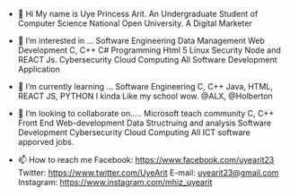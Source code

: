 - 👋 Hi
My name is Uye Princess Arit. An Undergraduate Student of Computer Science National Open University.
A Digital Marketer



- 👀 I’m interested in ...
Software Engineering
Data Management
Web Development
C, C++ C# Programming
Html 5
Linux Security
Node and REACT Js.
Cybersecurity
Cloud Computing
All Software Development Application



- 🌱 I’m currently learning ...
Software Engineering
C, C++
Java, HTML, REACT JS, PYTHON
I kinda Like my school wow. @ALX, @Holberton


- 💞️ I’m looking to collaborate on.....
Microsoft teach community
C, C++
Front End Web-development
Data Structruing and analysis
Software Development
Cybersecurity
Cloud Computing
All ICT software apporved jobs.


- 📫 How to reach me
Facebook: https://www.facebook.com/uyearit23
Twitter: https://www.twitter.com/UyeArit
E-mail: uyearit23@gmail.com
Instagram: https://www.instagram.com/mhiz_uyearit
<!---
Uyearit/Uyearit is a ✨ special ✨ repository because its `README.md` (this file) appears on your GitHub profile.
You can click the Preview link to take a look at your changes.
--->
